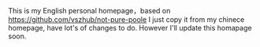 This is my English personal homepage，based on https://github.com/vszhub/not-pure-poole
I just copy it from my chinece homepage, have lot's of changes to do. However I'll update this homapage soon.
